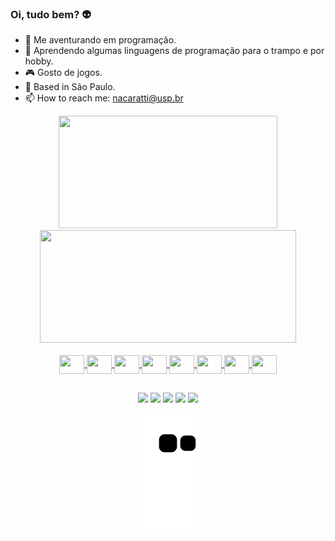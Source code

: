 ### Oi, tudo bem? 👽

- 📖 Me aventurando em programação.
- 🌱 Aprendendo algumas linguagens de programação para o trampo e por hobby.
- 🎮 Gosto de jogos.
- 📍 Based in São Paulo.
- 📫 How to reach me: nacaratti@usp.br

<div align="center">
  <a href="https://github.com/nacaratti">
  <img height="180em" width="350em" src="https://github-readme-stats.vercel.app/api?username=nacaratti&show_icons=true&theme=dark&include_all_commits=true&count_private=true"/>
  <img height="180em" width="410em" src="https://github-readme-stats.vercel.app/api/top-langs/?username=nacaratti&layout=compact&langs_count=7&theme=dark"/>
</div>

<div align="center" style="display: inline_block"><br>
  <img align="center" height="30" width="40" src="https://cdn.jsdelivr.net/gh/devicons/devicon/icons/matlab/matlab-original.svg">
  <img align="center" height="30" width="40" src="https://cdn.jsdelivr.net/gh/devicons/devicon/icons/python/python-original.svg">
  <img align="center" height="30" width="40" src="https://cdn.jsdelivr.net/gh/devicons/devicon/icons/cplusplus/cplusplus-original.svg">
  <img align="center" height="30" width="40" src="https://cdn.jsdelivr.net/gh/devicons/devicon/icons/arduino/arduino-original-wordmark.svg">
  <img align="center" height="30" width="40" src="https://cdn.jsdelivr.net/gh/devicons/devicon/icons/javascript/javascript-original.svg">
  <img align="center" height="30" width="40" src="https://cdn.jsdelivr.net/gh/devicons/devicon/icons/html5/html5-original.svg">
  <img align="center" height="30" width="40" src="https://cdn.jsdelivr.net/gh/devicons/devicon/icons/css3/css3-original.svg">
  <img align="center" height="30" width="40" src="https://cdn.jsdelivr.net/gh/devicons/devicon/icons/latex/latex-original.svg">
</div>

  ##
 
<div align="center"> 
  <a href="https://instagram.com/davinacaratti" target="_blank"><img src="https://img.shields.io/badge/-Instagram-%23E4405F?style=for-the-badge&logo=instagram&logoColor=white" target="_blank"></a>
 	<a href="https://www.twitch.tv/davinacaratti" target="_blank"><img src="https://img.shields.io/badge/Twitch-9146FF?style=for-the-badge&logo=twitch&logoColor=white" target="_blank"></a>
 <a href="https://discord.gg/DT7Bzaxm" target="_blank"><img src="https://img.shields.io/badge/Discord-7289DA?style=for-the-badge&logo=discord&logoColor=white" target="_blank"></a> 
  <a href = "mailto:nacaratti@gmail.com"><img src="https://img.shields.io/badge/-Gmail-%23333?style=for-the-badge&logo=gmail&logoColor=white" target="_blank"></a>
  <a href="https://www.linkedin.com/in/davi-pontes-nacaratti-91136a11a/" target="_blank"><img src="https://img.shields.io/badge/-LinkedIn-%230077B5?style=for-the-badge&logo=linkedin&logoColor=white" target="_blank"></a>
  
  ![Snake animation](https://github.com/nacaratti/nacaratti/blob/output/github-contribution-grid-snake.svg)
  
</div>
